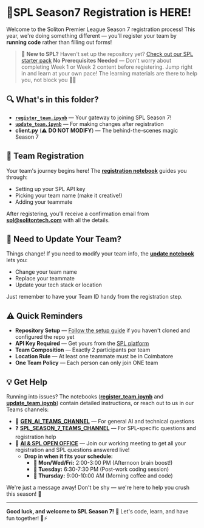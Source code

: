 # 🎉SPL Season7 Registration is HERE!

Welcome to the Soliton Premier League Season 7 registration process! This year, we're doing something different — you'll register your team by **running code** rather than filling out forms!

> 🔧 **New to SPL?** Haven't set up the repository yet? [Check out our SPL starter pack](https://spl.solitontech.ai/docs/setup-tools/intro)
> **No Prerequisites Needed** — Don't worry about completing Week 1 or Week 2 content before registering. Jump right in and learn at your own pace! The learning materials are there to help you, not block you 🧠✨

## 🔍 What's in this folder?

- [**`register_team.ipynb`**](./register_team.ipynb) — Your gateway to joining SPL Season 7!
- [**`update_team.ipynb`**](./update_team.ipynb) — For making changes after registration
- **client.py** (⚠️ **DO NOT MODIFY**) — The behind-the-scenes magic Season 7 

## 🤝 Team Registration

Your team's journey begins here! The [**registration notebook**](./register_team.ipynb) guides you through:

- Setting up your SPL API key
- Picking your team name (make it creative!)
- Adding your teammate

After registering, you'll receive a confirmation email from **spl@solitontech.com** with all the details.

## 🔄 Need to Update Your Team?

Things change! If you need to modify your team info, the [**update notebook**](./update_team.ipynb) lets you:

- Change your team name
- Replace your teammate
- Update your tech stack or location

Just remember to have your Team ID handy from the registration step.

## ⚠️ Quick Reminders

- **Repository Setup** — [Follow the setup guide](https://spl.solitontech.ai/docs/setup-tools/intro) if you haven't cloned and configured the repo yet
- **API Key Required** — Get yours from the [SPL platform](https://spl7.solitontech.ai/)
- **Team Composition** — Exactly 2 participants per team
- **Location Rule** — At least one teammate must be in Coimbatore
- **One Team Policy** — Each person can only join ONE team


## 💡 Get Help

Running into issues? The notebooks ([**register_team.ipynb**](./register_team.ipynb) and [**update_team.ipynb**](./update_team.ipynb)) contain detailed instructions, or reach out to us in our Teams channels:

- 💬 [**GEN_AI_TEAMS_CHANNEL**](https://teams.microsoft.com/l/channel/19%3Aaf4e16f3a50a4372846dd40805221b91%40thread.tacv2/Generative%20AI?groupId=3b6ae143-8bc8-4f55-b828-a6972eb8d47b&tenantId=06ed72e8-a419-4795-9eb3-5512cf1d3d98) — For general AI and technical questions
- ❓ [**SPL_SEASON_7_TEAMS_CHANNEL**](https://teams.microsoft.com/l/channel/19%3Af0e7c7328075454ea9ef89b0f51e62a3%40thread.tacv2/7%20-%20SPL%20Season%207?groupId=3b6ae143-8bc8-4f55-b828-a6972eb8d47b&tenantId=06ed72e8-a419-4795-9eb3-5512cf1d3d98) — For SPL-specific questions and registration help
- 🎯 [**AI & SPL OPEN OFFICE**](https://teams.microsoft.com/l/meetup-join/19%3ameeting_YjliNmI2NGUtM2YyNi00NDUyLWIzYTgtZThhMGUyYTIzYzlm%40thread.v2/0?context=%7b%22Tid%22%3a%2206ed72e8-a419-4795-9eb3-5512cf1d3d98%22%2c%22Oid%22%3a%221de93ab7-8ad1-4268-8b41-bf54215f7ac1%22%7d) — Join our working meeting to get all your registration and SPL questions answered live!
  - **Drop in when it fits your schedule:** 
    - 📅 **Mon/Wed/Fri:** 2:00-3:00 PM (Afternoon brain boost!)
    - 📅 **Tuesday:** 6:30-7:30 PM (Post-work coding session)
    - 📅 **Thursday:** 9:00-10:00 AM (Morning coffee and code)

We're just a message away! Don't be shy — we're here to help you crush this season! 🚀

---

**Good luck, and welcome to SPL Season 7!** 🚀 Let's code, learn, and have fun together! 🧠⚡